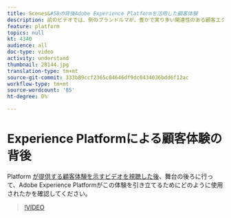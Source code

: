 ```yaml
---
title: Scenes&#58の背後Adobe Experience Platformを活用した顧客体験
description: 前のビデオでは、例のブランドルマが、豊かで実り多い関連性のある顧客エクスペリエンスを作り出すことができました。 このビデオでは、Adobe Experience Platformがこの旅を成し遂げるのにどのように使われているかを見てみる。
feature: platform
topics: null
kt: 4340
audience: all
doc-type: video
activity: understand
thumbnail: 28144.jpg
translation-type: tm+mt
source-git-commit: 333b89ccf2365c04646df9dc0434036bdd6f12ac
workflow-type: tm+mt
source-wordcount: '85'
ht-degree: 0%

---
```



# Experience Platformによる顧客体験の背後

Platform [が提供する顧客体験を示すビデオを視聴した後](customer-experience.md)、舞台の後ろに行って、Adobe Experience Platformがこの体験を引き立てるためにどのように使用されたかを確認してください。

>[!VIDEO](https://video.tv.adobe.com/v/28144?quality=12&learn=on)